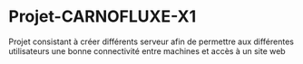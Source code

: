 # Projet-CARNOFLUXE-X1
 Projet consistant à créer différents serveur afin de permettre aux différentes utilisateurs une bonne connectivité entre machines et accès à un site web
